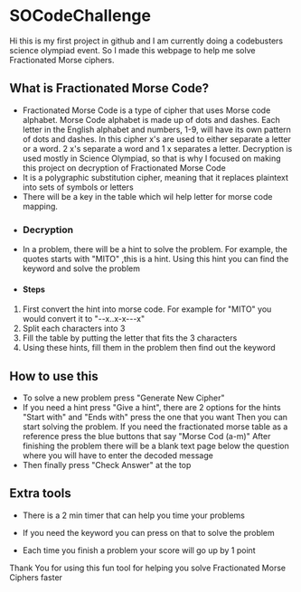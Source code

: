 # SOCodeChallenge
Hi this is my first project in github and I am currently doing a codebusters science olympiad event. So I made this webpage to help me solve Fractionated Morse ciphers. 

## What is Fractionated Morse Code?

- Fractionated Morse Code is a type of cipher that uses Morse code alphabet. Morse Code alphabet is made up of dots and dashes. Each letter in the English alphabet and numbers, 1-9, will have its own pattern of dots and dashes. In this cipher x's are used to either separate a letter or a word. 2 x's separate a word and 1 x separates a letter.  Decryption is used mostly in Science Olympiad, so that is why I focused on making this project on decryption of Fractionated Morse Code
- It is a polygraphic substitution cipher, meaning that it replaces plaintext into sets of symbols or letters
- There will be a key in the table which wil help letter for morse code mapping.
- ### Decryption
- In a problem, there will be a hint to solve the problem. For example, the quotes starts with "MITO" ,this is a hint. Using this hint you can find the keyword and solve the problem
- #### Steps
 1. First convert the hint into morse code. For example for "MITO" you would convert it to "--x..x-x---x"
 2. Split each characters into 3
 3. Fill the table by putting the letter that fits the 3 characters
 4. Using these hints, fill them in the problem then find out the keyword
  

## How to use this 
- To solve a new problem press "Generate New Cipher" 
- If you need a hint press "Give a hint", there are 2 options for the hints "Start with" and "Ends with" press the one that you want Then you can start solving the problem. If you need the fractionated morse table as a reference press the blue buttons that say "Morse Cod (a-m)" After finishing the problem there will be a blank text page below the question where you will have to enter the decoded message
- Then finally press "Check Answer" at the top




## Extra tools
    
- There is a 2 min timer that can help you time your problems
- If you need the keyword you can press on that to solve the problem
    
- Each time you finish a problem your score will go up by 1 point


Thank You for using this fun tool for helping you solve Fractionated Morse Ciphers faster
